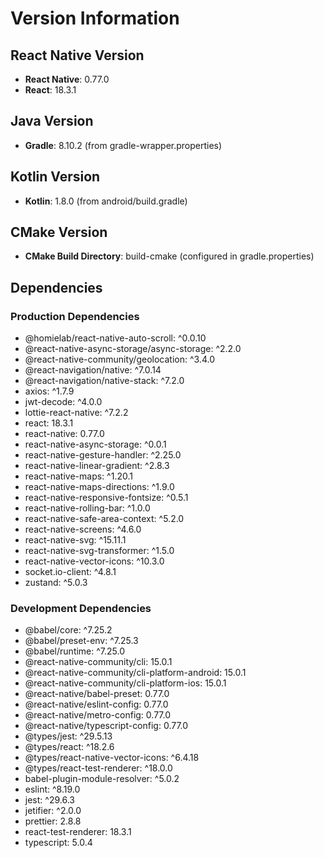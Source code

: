 # Version Information

## React Native Version
- **React Native**: 0.77.0
- **React**: 18.3.1

## Java Version
- **Gradle**: 8.10.2 (from gradle-wrapper.properties)

## Kotlin Version
- **Kotlin**: 1.8.0 (from android/build.gradle)

## CMake Version
- **CMake Build Directory**: build-cmake (configured in gradle.properties)

## Dependencies

### Production Dependencies
- @homielab/react-native-auto-scroll: ^0.0.10
- @react-native-async-storage/async-storage: ^2.2.0
- @react-native-community/geolocation: ^3.4.0
- @react-navigation/native: ^7.0.14
- @react-navigation/native-stack: ^7.2.0
- axios: ^1.7.9
- jwt-decode: ^4.0.0
- lottie-react-native: ^7.2.2
- react: 18.3.1
- react-native: 0.77.0
- react-native-async-storage: ^0.0.1
- react-native-gesture-handler: ^2.25.0
- react-native-linear-gradient: ^2.8.3
- react-native-maps: ^1.20.1
- react-native-maps-directions: ^1.9.0
- react-native-responsive-fontsize: ^0.5.1
- react-native-rolling-bar: ^1.0.0
- react-native-safe-area-context: ^5.2.0
- react-native-screens: ^4.6.0
- react-native-svg: ^15.11.1
- react-native-svg-transformer: ^1.5.0
- react-native-vector-icons: ^10.3.0
- socket.io-client: ^4.8.1
- zustand: ^5.0.3

### Development Dependencies
- @babel/core: ^7.25.2
- @babel/preset-env: ^7.25.3
- @babel/runtime: ^7.25.0
- @react-native-community/cli: 15.0.1
- @react-native-community/cli-platform-android: 15.0.1
- @react-native-community/cli-platform-ios: 15.0.1
- @react-native/babel-preset: 0.77.0
- @react-native/eslint-config: 0.77.0
- @react-native/metro-config: 0.77.0
- @react-native/typescript-config: 0.77.0
- @types/jest: ^29.5.13
- @types/react: ^18.2.6
- @types/react-native-vector-icons: ^6.4.18
- @types/react-test-renderer: ^18.0.0
- babel-plugin-module-resolver: ^5.0.2
- eslint: ^8.19.0
- jest: ^29.6.3
- jetifier: ^2.0.0
- prettier: 2.8.8
- react-test-renderer: 18.3.1
- typescript: 5.0.4